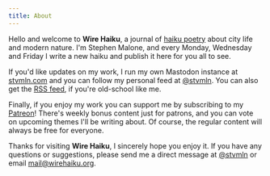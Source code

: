 ```yaml
---
title: About
---
```


Hello and welcome to **Wire Haiku**, a journal of [haiku poetry][1] about city life and modern nature.
I'm Stephen Malone, and every Monday, Wednesday and Friday I write a new haiku and publish it here for you all to see.

If you'd like updates on my work, I run my own Mastodon instance at [stvmln.com][2] and you can follow my personal feed at [@stvmln][3].
You can also get the [RSS feed][4], if you're old-school like me.

Finally, if you enjoy my work you can support me by subscribing to my [Patreon][5]! 
There's weekly bonus content just for patrons, and you can vote on upcoming themes I'll be writing about. 
Of course, the regular content will always be free for everyone.

Thanks for visiting **Wire Haiku**, I sincerely hope you enjoy it. 
If you have any questions or suggestions, please send me a direct message at [@stvmln][3] or email [mail@wirehaiku.org][6].


[1]: https://en.wikipedia.org/wiki/Haiku
[2]: https://stvmln.com
[3]: https://stvmln.com/@stvmln
[4]: https://wirehaiku.org/index.xml
[5]: https://www.patreon.com/wirehaiku
[6]: mailto:mail@wirehaiku.org
